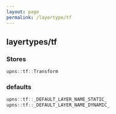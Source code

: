 ```yaml
---
layout: page
permalink: /layertype/tf
---
```


## layertypes/tf

### Stores

```cpp
upns::tf::Transform
```

### defaults

```cpp
upns::tf::_DEFAULT_LAYER_NAME_STATIC_
upns::tf::_DEFAULT_LAYER_NAME_DYNAMIC_
```
